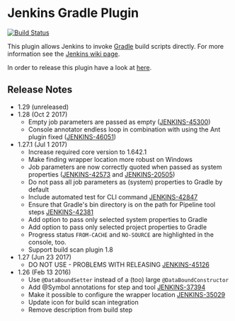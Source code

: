 Jenkins Gradle Plugin
=====================

[![Build Status](https://ci.jenkins.io/buildStatus/icon?job=Plugins/gradle-plugin/master)](https://ci.jenkins.io/blue/organizations/jenkins/Plugins%2Fgradle-plugin/branches/)

This plugin allows Jenkins to invoke [Gradle](href="http://www.gradle.org/) build scripts directly.
For more information see the [Jenkins wiki page](http://wiki.jenkins-ci.org/display/JENKINS/Gradle+Plugin).

In order to release this plugin have a look at [here](RELEASING.md).

## Release Notes
* 1.29 (unreleased)
* 1.28 (Oct 2 2017)
  * Empty job parameters are passed as empty ([JENKINS-45300](https://issues.jenkins-ci.org/browse/JENKINS-45300))
  * Console annotator endless loop in combination with using the Ant plugin fixed ([JENKINS-46051](https://issues.jenkins-ci.org/browse/JENKINS-46051))
* 1.27.1 (Jul 1 2017)
  * Increase required core version to 1.642.1
  * Make finding wrapper location more robust on Windows
  * Job parameters are now correctly quoted when passed as system properties ([JENKINS-42573](https://issues.jenkins-ci.org/browse/JENKINS-42573) and [JENKINS-20505](https://issues.jenkins-ci.org/browse/JENKINS-20505))
  * Do not pass all job parameters as (system) properties to Gradle by default
  * Include automated test for CLI command [JENKINS-42847](https://issues.jenkins-ci.org/browse/JENKINS-42847)
  * Ensure that Gradle's bin directory is on the path for Pipeline tool steps [JENKINS-42381](https://issues.jenkins-ci.org/browse/JENKINS-42381)
  * Add option to pass only selected system properties to Gradle
  * Add option to pass only selected project properties to Gradle
  * Progress status `FROM-CACHE` and `NO-SOURCE` are highlighted in the console, too.
  * Support build scan plugin 1.8
* 1.27 (Jun 23 2017)
  * DO NOT USE - PROBLEMS WITH RELEASING [JENKINS-45126](https://issues.jenkins-ci.org/browse/JENKINS-45126)
* 1.26 (Feb 13 2016)
  * Use `@DataBoundSetter` instead of a (too) large `@DataBoundConstructor`
  * Add @Symbol annotations for step and tool [JENKINS-37394](https://issues.jenkins-ci.org/browse/JENKINS-37394)
  * Make it possible to configure the wrapper location [JENKINS-35029](https://issues.jenkins-ci.org/browse/JENKINS-35029)
  * Update icon for build scan integration
  * Remove description from build step
